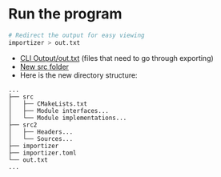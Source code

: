 # Run the program
```sh
# Redirect the output for easy viewing
importizer > out.txt
```
- [CLI Output/out.txt](out.txt) (files that need to go through exporting)
- [New src folder](src)
- Here is the new directory structure:
```
...
├── src
│   ├── CMakeLists.txt
│   ├── Module interfaces...
│   └── Module implementations...
├── src2
│   ├── Headers...
│   └── Sources...
├── importizer
├── importizer.toml
└── out.txt
...
```